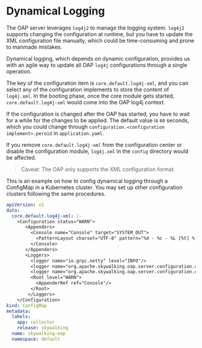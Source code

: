 # Dynamical Logging

The OAP server leverages `log4j2` to manage the logging system. `log4j2` supports changing the configuration 
at runtime, but you have to update the XML configuration file manually, which could be time-consuming and prone to manmade mistakes.

Dynamical logging, which depends on dynamic configuration, provides us with an agile way to update all OAP `log4j` 
configurations through a single operation.

The key of the configuration item is `core.default.log4j-xml`, and you can select any of the configuration implements 
to store the content of `log4j.xml`. In the booting phase, once the core module gets started, `core.default.log4j-xml`
would come into the OAP log4j context.

If the configuration is changed after the OAP has started, you have to wait for a while for the changes to be applied. 
The default value is `60` seconds, which you could change through `configuration.<configuration implement>.peroid` in `application.yaml`.

If you remove `core.default.log4j-xml` from the configuration center or disable the configuration module, `log4j.xml` in the `config` directory would be affected.

> Caveat: The OAP only supports the XML configuration format.

This is an example on how to config dynamical logging through a ConfigMap in a Kubernetes cluster. You may set up other configuration
clusters following the same procedures.

```yaml
apiVersion: v1
data:
  core.default.log4j-xml: |-
    <Configuration status="WARN">
       <Appenders>
         <Console name="Console" target="SYSTEM_OUT">
           <PatternLayout charset="UTF-8" pattern="%d - %c - %L [%t] %-5p %x - %m%n"/>
         </Console>
       </Appenders>
       <Loggers>
         <logger name="io.grpc.netty" level="INFO"/>
         <logger name="org.apache.skywalking.oap.server.configuration.api" level="TRACE"/>
         <logger name="org.apache.skywalking.oap.server.configuration.configmap" level="DEBUG"/>
         <Root level="WARN">
           <AppenderRef ref="Console"/>
         </Root>
        </Loggers>
    </Configuration>
kind: ConfigMap
metadata:
  labels:
    app: collector
    release: skywalking
  name: skywalking-oap
  namespace: default
```

